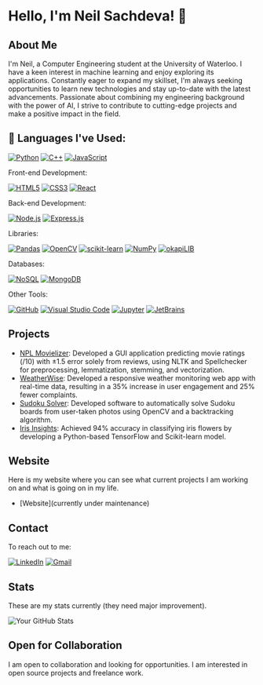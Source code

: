 # Hello, I'm Neil Sachdeva! 👋

## About Me

I'm Neil, a Computer Engineering student at the University of Waterloo. I have a keen interest in machine learning and enjoy exploring its applications. Constantly eager to expand my skillset, I'm always seeking opportunities to learn new technologies and stay up-to-date with the latest advancements. Passionate about combining my engineering background with the power of AI, I strive to contribute to cutting-edge projects and make a positive impact in the field.


## 🚀 Languages I've Used:




[![Python](https://img.shields.io/badge/Python-3776AB?style=for-the-badge&logo=python&logoColor=white)](https://www.python.org/)
[![C++](https://img.shields.io/badge/C++-00599C?style=for-the-badge&logo=c%2B%2B&logoColor=white)](https://en.cppreference.com/)
[![JavaScript](https://img.shields.io/badge/JavaScript-323330?style=for-the-badge&logo=javascript&logoColor=javaScript&logoColor=white)](https://www.javascript.com/)

Front-end Development:

[![HTML5](https://img.shields.io/badge/HTML5-E34F26?style=for-the-badge&logo=html5&logoColor=white)](https://www.w3.org/TR/html52/)
[![CSS3](https://img.shields.io/badge/CSS3-1572B6?style=for-the-badge&logo=css3&logoColor=white)](https://www.w3.org/Style/CSS/)
[![React](https://img.shields.io/badge/React-20232A?style=for-the-badge&logo=react&logoColor=white)](https://reactjs.org/)

Back-end Development: 

[![Node.js](https://img.shields.io/badge/Node.js-36BF48?style=for-the-badge&logo=node.js&logoColor=white)](https://nodejs.org/)
[![Express.js](https://img.shields.io/badge/Express.js-000000?style=for-the-badge&logo=express&logoColor=white)](https://expressjs.com/)

Libraries: 

[![Pandas](https://img.shields.io/badge/Pandas-150458?style=for-the-badge&logo=pandas&logoColor=white)](https://pandas.pydata.org/)
[![OpenCV](https://img.shields.io/badge/OpenCV-5C3EE8?style=for-the-badge&logo=opencv&logoColor=white)](https://opencv.org/)
[![scikit-learn](https://img.shields.io/badge/scikit--learn-F7931E?style=for-the-badge&logo=scikit-learn&logoColor=white)](https://scikit-learn.org/)
[![NumPy](https://img.shields.io/badge/NumPy-013243?style=for-the-badge&logo=numpy&logoColor=white)](https://numpy.org/)
[![okapiLIB](https://img.shields.io/badge/okapiLIB-FF6F00?style=for-the-badge&logo=okapi&logoColor=white)](https://okapi-lib.github.io/)

Databases: 

[![NoSQL](https://img.shields.io/badge/NoSQL-003B57?style=for-the-badge&logo=nosql&logoColor=white)](https://en.wikipedia.org/wiki/NoSQL)
[![MongoDB](https://img.shields.io/badge/MongoDB-47A248?style=for-the-badge&logo=mongodb&logoColor=white)](https://www.mongodb.com/)


Other Tools: 

[![GitHub](https://img.shields.io/badge/GitHub-181717?style=for-the-badge&logo=github&logoColor=white)](https://github.com/)
[![Visual Studio Code](https://img.shields.io/badge/VS%20Code-007ACC?style=for-the-badge&logo=visual-studio-code&logoColor=white)](https://code.visualstudio.com/)
[![Jupyter](https://img.shields.io/badge/Jupyter-F37626?style=for-the-badge&logo=jupyter&logoColor=white)](https://jupyter.org/)
[![JetBrains](https://img.shields.io/badge/JetBrains-000000?style=for-the-badge&logo=jetbrains&logoColor=white)](https://www.jetbrains.com/)


## Projects


- [NPL Movielizer](https://github.com/Wiserlightning/movie_NLP): Developed a GUI application predicting movie ratings (/10) with ±1.5 error solely from reviews, using NLTK and Spellchecker for preprocessing, lemmatization, stemming, and vectorization.
- [WeatherWise](https://github.com/Wiserlightning/WeatherWise): Developed a responsive weather monitoring web app with real-time data, resulting in a 35% increase in user engagement and 25% fewer complaints.
- [Sudoku Solver](https://github.com/Wiserlightning/OpenCV-Sudoku-Solver): Developed software to automatically solve Sudoku boards from user-taken photos using OpenCV and a backtracking algorithm.
- [Iris Insights](https://github.com/Wiserlightning/IrisInsights): Achieved 94% accuracy in classifying iris flowers by developing a Python-based TensorFlow and Scikit-learn model.

## Website

Here is my website where you can see what current projects I am working on and what is going on in my life.

- [Website](currently under maintenance)

## Contact

To reach out to me:

[![LinkedIn](https://img.shields.io/badge/LinkedIn-0A66C2?style=for-the-badge&logo=linkedin&logoColor=white)]([https://www.linkedin.com/](https://www.linkedin.com/in/neil-sachdeva-b97149203/))
[![Gmail](https://img.shields.io/badge/Gmail-D14836?style=for-the-badge&logo=gmail&logoColor=white)](nsachdeva.iv@gmail.com)
<!--(- Twitter: [@YourTwitterHandle](https://twitter.com/yourhandle))-->

## Stats

These are my stats currently (they need major improvement).

![Your GitHub Stats](https://github-readme-stats.vercel.app/api?username=Wiserlightning&show_icons=true&count_private=true)

## Open for Collaboration

I am open to collaboration and looking for opportunities. I am interested in open source projects and freelance work.

<!--## License

If you have specific licensing for your code or projects, mention it here.-->



